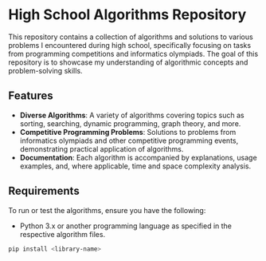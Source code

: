 # High School Algorithms Repository

This repository contains a collection of algorithms and solutions to various problems I encountered during high school, specifically focusing on tasks from programming competitions and informatics olympiads. The goal of this repository is to showcase my understanding of algorithmic concepts and problem-solving skills.

## Features

- **Diverse Algorithms**: A variety of algorithms covering topics such as sorting, searching, dynamic programming, graph theory, and more.
- **Competitive Programming Problems**: Solutions to problems from informatics olympiads and other competitive programming events, demonstrating practical application of algorithms.
- **Documentation**: Each algorithm is accompanied by explanations, usage examples, and, where applicable, time and space complexity analysis.

## Requirements

To run or test the algorithms, ensure you have the following:

- Python 3.x or another programming language as specified in the respective algorithm files.

```bash
pip install <library-name>
